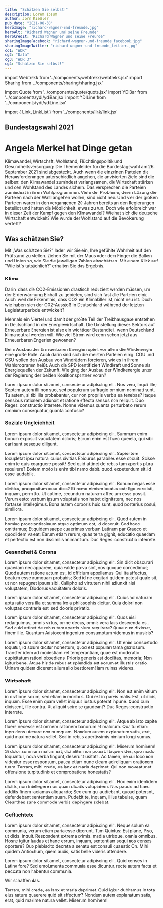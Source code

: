 ```yaml
---
title: "Schätzen Sie selbst!"
description: Lorem Ipsum
author: Jörn Kießler
pub_date: "2021-08-30"
heroImage: "richard-wagner-und-freunde.jpg"
heroAlt: "Richard Wagner und seine Freunde"
heroCredit: "Richard Wagner und seine Freunde"
sharingImageFacebook: "richard-wagner-und-freunde_facebook.jpg"
sharingImageTwitter: "richard-wagner-und-freunde_twitter.jpg"
cg1: "WDR"
cg2: "Data"
cg3: "WDR 3"
cg4: "Schätzen Sie selbst!"
---
```


import Webtrekk from '../components/webtrekk/webtrekk.jsx'
import Sharing from '../components/sharing/sharing.jsx'

import Quote from '../components/quote/quote.jsx'
import YDIBar from '../components/ydi/ydiBar.jsx'
import YDILine from '../components/ydi/ydiLine.jsx'

import { Link, LinkList } from '../components/link/link.jsx'

## Bundestagswahl 2021
# Angela Merkel hat Dinge getan
Klimawandel, Wirtschaft, Wohlstand, Flüchtlingspolitik und Gesundheitsversorgung: Die Themenfelder für die Bundestagswahl am 26. September 2021 sind abgesteckt. Auch wenn die einzelnen Parteien die Herausforderungen unterschiedlich angehen, die anvisierten Ziele sind die selben: den Klimawandel zumindest verlangsamen, die Wirtschaft stärken und den Wohlstand des Landes sichern. Das versprechen die Parteien zumindest in ihren Wahlprogrammen.
Viele der Probleme, deren Lösung die Parteien nach der Wahl angehen wollen, sind nicht neu. Und vier der großen Parteien waren in den vergangenen 20 Jahren bereits an den Regierungen beteiligt und hatten die Möglichkeit, etwas zu tun. Doch wie erfolgreich war in dieser Zeit der Kampf gegen den Klimawandel? Wie hat sich die deutsche Wirtschaft entwickelt? Wie wurde der Wohlstand auf die Bevölkerung verteilt?

## Was schätzen Sie?
Mit „Was schätzen Sie?“ laden wir Sie ein, Ihre gefühlte Wahrheit auf den Prüfstand zu stellen. Ziehen Sie mit der Maus oder dem Finger die Balken und Linien so, wie Sie die jeweiligen Zahlen einschätzen. Mit einem Klick auf "Wie ist's tatsächlich?" erhalten Sie das Ergebnis.


### Klima

Darin, dass die CO2-Emissionen drastisch reduziert werden müssen, um der Erderwärmung Einhalt zu gebieten, sind sich fast alle Parteien einig. Auch, weil die Erkenntnis, dass CO2 ein Klimakiller ist, nicht neu ist. Doch wie haben sich der CO2-Ausstoß in Deutschland während der letzten Legislaturperiode entwickelt?

<YDILine name="climate_emissions"/>

Mehr als ein Viertel und damit der größte Teil der Treibhausgase entstehen in Deutschland in der Energiewirtschaft. Die Umstellung dieses Sektors auf Erneuerbare Energien ist also ein wichtiger Bestandteil, wenn Deutschland klimaneutral werden will. Wie viel Strom wird denn schon jetzt aus Erneuerbaren Engerien gewonnen?

<YDILine name="climate_power"/>

Beim Ausbau der Erneuerbaren Energien spielt vor allem die Windenergie eine große Rolle. Auch darin sind sich die meisten Parteien einig. CDU und CSU wollen den Ausbau von Windrädern forcieren, wie es in ihrem Wahlprogramm heißt. Auch die SPD identifiziert Windkraft und Sonne als Energiequellen der Zukunft. Wie ging der Ausbau der Windkenergie unter der Regierung der beiden Koalitionspartner voran?

<YDILine name="climate_wind"/>

Lorem ipsum dolor sit amet, consectetur adipiscing elit. Nos vero, inquit ille; Septem autem illi non suo, sed populorum suffragio omnium nominati sunt. Tu autem, si tibi illa probabantur, cur non propriis verbis ea tenebas? Itaque sensibus rationem adiunxit et ratione effecta sensus non reliquit. Duo Reges: constructio interrete. Nonne videmus quanta perturbatio rerum omnium consequatur, quanta confusio?


### Soziale Ungleichheit

Lorem ipsum dolor sit amet, consectetur adipiscing elit. Summum ením bonum exposuit vacuitatem doloris; Eorum enim est haec querela, qui sibi cari sunt seseque diligunt.

<YDILine name="inequality_wealth"/>

Lorem ipsum dolor sit amet, consectetur adipiscing elit. Sapientem locupletat ipsa natura, cuius divitias Epicurus parabiles esse docuit. Scisse enim te quis coarguere possit? Sed quid attinet de rebus tam apertis plura requirere? Eodem modo is enim tibi nemo dabit, quod, expetendum sit, id esse laudabile.

<YDIBar name="inequality_top_ten"/>

Lorem ipsum dolor sit amet, consectetur adipiscing elit. Bonum negas esse divitias, praeposìtum esse dicis? Et nemo nimium beatus est; Ego vero isti, inquam, permitto. Ut optime, secundum naturam affectum esse possit. Verum esto: verbum ipsum voluptatis non habet dignitatem, nec nos fortasse intellegimus. Bona autem corporis huic sunt, quod posterius posui, similiora.

<YDIBar name="inequality_none"/>

Lorem ipsum dolor sit amet, consectetur adipiscing elit. Quod autem in homine praestantissimum atque optimum est, id deseruit. Sed haec omittamus; Et quidem saepe quaerimus verbum Latinum par Graeco et quod idem valeat; Earum etiam rerum, quas terra gignit, educatio quaedam et perfectio est non dissimilis animantium. Duo Reges: constructio interrete.


### Gesundheit & Corona

Lorem ipsum dolor sit amet, consectetur adipiscing elit. Sin dicit obscurari quaedam nec apparere, quia valde parva sint, nos quoque concedimus; Quod autem ratione actum est, id officium appellamus. Qui ita affectus, beatum esse numquam probabis; Sed id ne cogitari quidem potest quale sit, ut non repugnet ipsum sibi. Callipho ad virtutem nihil adiunxit nisi voluptatem, Diodorus vacuitatem doloris.

<YDILine name="health_hospitals"/>

Lorem ipsum dolor sit amet, consectetur adipiscing elit. Cuius ad naturam apta ratio vera illa et summa lex a philosophis dicitur. Quia dolori non voluptas contraria est, sed doloris privatio.

<YDILine name="health_beds"/>

Lorem ipsum dolor sit amet, consectetur adipiscing elit. Quos nisi redarguimus, omnis virtus, omne decus, omnis vera laus deserenda est. Sed quid attinet de rebus tam apertis plura requirere? Quae cum dixisset, finem ille. Quantum Aristoxeni ingenium consumptum videmus in musicis?

<YDILine name="health_beds_in_use"/>

Lorem ipsum dolor sit amet, consectetur adipiscing elit. Ut enim consuetudo loquitur, id solum dicitur honestum, quod est populari fama gloriosum. Transfer idem ad modestiam vel temperantiam, quae est moderatio cupiditatum rationi oboediens. Prioris generis est docilitas, memoria; Non igitur bene. Atque his de rebus et splendida est eorum et illustris oratio. Utinam quidem dicerent alium alio beatiorem! Iam ruinas videres.


### Wirtschaft

Lorem ipsum dolor sit amet, consectetur adipiscing elit. Non est enim vitium in oratione solum, sed etiam in moribus. Qui est in parvis malis. Est, ut dicis, inquam. Esse enim quam vellet iniquus iustus poterat inpune. Quod cum dixissent, ille contra. Ut aliquid scire se gaudeant? Duo Reges: constructio interrete.

<YDILine name="economy_exports"/>

Lorem ipsum dolor sit amet, consectetur adipiscing elit. Atque ab isto capite fluere necesse est omnem rationem bonorum et malorum. Qua tu etiam inprudens utebare non numquam. Nondum autem explanatum satis, erat, quid maxime natura vellet. Sed in rebus apertissimis nimium longi sumus.

<YDILine name="economy_excess_exports"/>

Lorem ipsum dolor sit amet, consectetur adipiscing elit. Miserum hominem! Si dolor summum malum est, dici aliter non potest. Itaque vides, quo modo loquantur, nova verba fingunt, deserunt usitata. Ac tamen, ne cui loco non videatur esse responsum, pauca etiam nunc dicam ad reliquam orationem tuam. Terram, mihi crede, ea lanx et maria deprimet. Qui non moveatur et offensione turpitudinis et comprobatione honestatis?

<YDILine name="economy_unemployed"/>

Lorem ipsum dolor sit amet, consectetur adipiscing elit. Hoc enim identidem dicitis, non intellegere nos quam dicatis voluptatem. Nos paucis ad haec additis finem faciamus aliquando; Sed eum qui audiebant, quoad poterant, defendebant sententiam suam. Pudebit te, inquam, illius tabulae, quam Cleanthes sane commode verbis depingere solebat.

<YDILine name="economy_debt"/>

### Geflüchtete

Lorem ipsum dolor sit amet, consectetur adipiscing elit. Neque solum ea communia, verum etiam paria esse dixerunt. Tum Quintus: Est plane, Piso, ut dicis, inquit. Respondent extrema primis, media utrisque, omnia omnibus. Hosne igitur laudas et hanc eorum, inquam, sententiam sequi nos censes oportere? Quo plebiscito decreta a senatu est consuli quaestio Cn. Mihi quidem Antiochum, quem audis, satis belle videris attendere.

<YDILine name="immigration_asylum"/>

Lorem ipsum dolor sit amet, consectetur adipiscing elit. Quid censes in Latino fore? Sed emolumenta communia esse dicuntur, recte autem facta et peccata non habentur communia.

<Quote author="Angela Merkel">Wir schaffen das.</Quote>

Terram, mihi crede, ea lanx et maria deprimet. Quid igitur dubitamus in tota eius natura quaerere quid sit effectum? Nondum autem explanatum satis, erat, quid maxime natura vellet. Miserum hominem!

<Sharing twitter facebook mail whatsapp telegram reddit xing linkedin />
